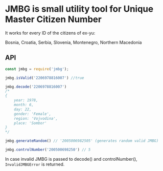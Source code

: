 # JMBG is small utility tool for Unique Master Citizen Number

It works for every ID of the citizens of ex-yu:

Bosnia, Croatia, Serbia, Slovenia, Montenegro, Northern Macedonia

## API

```js
const jmbg = require('jmbg');

jmbg.isValid('2206978816007') //true

jmbg.decode('2206978816007') 
/*
{ 
    year: 1978,
    month: 6,
    day: 22,
    gender: 'Female',
    region: 'Vojvodina',
    place: 'Sombor'
}
*/

jmbg.generateRandom() // '2005006982505' (generates random valid JMBG)

jmbg.controlNumber('200500698250') // 5
```

In case invalid JMBG is passed to decode() and controlNumber(), `InvalidJMBGError` is returned.